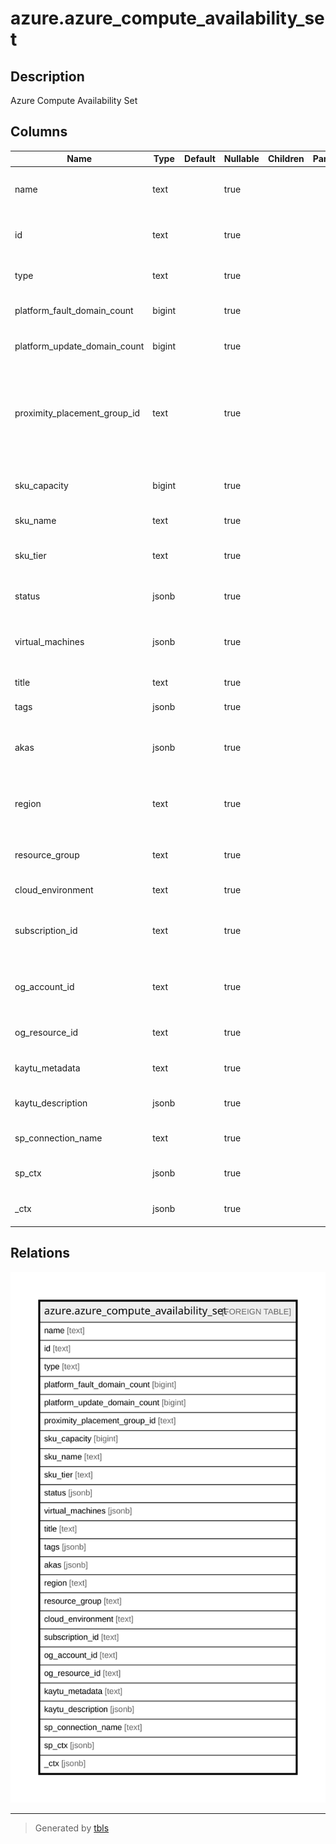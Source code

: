 # azure.azure_compute_availability_set

## Description

Azure Compute Availability Set

## Columns

| Name | Type | Default | Nullable | Children | Parents | Comment |
| ---- | ---- | ------- | -------- | -------- | ------- | ------- |
| name | text |  | true |  |  | The friendly name that identifies the availability set |
| id | text |  | true |  |  | The unique id identifying the resource in subscription |
| type | text |  | true |  |  | The type of the resource in Azure |
| platform_fault_domain_count | bigint |  | true |  |  | Contains the fault domain count |
| platform_update_domain_count | bigint |  | true |  |  | Contains the update domain count |
| proximity_placement_group_id | text |  | true |  |  | Specifies information about the proximity placement group that the availability set should be assigned to |
| sku_capacity | bigint |  | true |  |  | Specifies the number of virtual machines in the scale set |
| sku_name | text |  | true |  |  | The availability sets sku name |
| sku_tier | text |  | true |  |  | Specifies the tier of virtual machines in a scale set |
| status | jsonb |  | true |  |  | The resource status information |
| virtual_machines | jsonb |  | true |  |  | A list of references to all virtual machines in the availability set |
| title | text |  | true |  |  | Title of the resource. |
| tags | jsonb |  | true |  |  | A map of tags for the resource. |
| akas | jsonb |  | true |  |  | Array of globally unique identifier strings (also known as) for the resource. |
| region | text |  | true |  |  | The Azure region/location in which the resource is located. |
| resource_group | text |  | true |  |  | The resource group which holds this resource. |
| cloud_environment | text |  | true |  |  | The Azure Cloud Environment. |
| subscription_id | text |  | true |  |  | The Azure Subscription ID in which the resource is located. |
| og_account_id | text |  | true |  |  | The Platform Account ID in which the resource is located. |
| og_resource_id | text |  | true |  |  | The unique ID of the resource in opengovernance. |
| kaytu_metadata | text |  | true |  |  | Platform Metadata of the Azure resource. |
| kaytu_description | jsonb |  | true |  |  | The full model description of the resource |
| sp_connection_name | text |  | true |  |  | Steampipe connection name. |
| sp_ctx | jsonb |  | true |  |  | Steampipe context in JSON form. |
| _ctx | jsonb |  | true |  |  | Steampipe context in JSON form. |

## Relations

![er](azure.azure_compute_availability_set.svg)

---

> Generated by [tbls](https://github.com/k1LoW/tbls)
